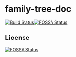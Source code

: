 # family-tree-doc

[![Build Status](https://travis-ci.org/fredliang44/family-tree-doc.svg?branch=master)](https://travis-ci.org/fredliang44/family-tree-doc)[![FOSSA Status](https://app.fossa.io/api/projects/git%2Bgithub.com%2Ffredliang44%2Ffamily-tree-doc.svg?type=shield)](https://app.fossa.io/projects/git%2Bgithub.com%2Ffredliang44%2Ffamily-tree-doc?ref=badge_shield)


## License
[![FOSSA Status](https://app.fossa.io/api/projects/git%2Bgithub.com%2Ffredliang44%2Ffamily-tree-doc.svg?type=large)](https://app.fossa.io/projects/git%2Bgithub.com%2Ffredliang44%2Ffamily-tree-doc?ref=badge_large)